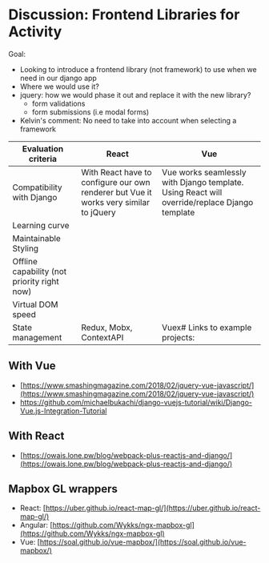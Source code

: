 # Discussion: Frontend Libraries for Activity

Goal:

- Looking to introduce a frontend library (not framework) to use when we need in our django app
- Where we would use it?
- jquery: how we would phase it out and replace it with the new library?
  - form validations
  - form submissions (i.e modal forms)
- Kelvin's comment: No need to take into account when selecting a framework

| **Evaluation criteria**                     | **React**                                                                             | **Vue**                                                                                      |
| ------------------------------------------- | ------------------------------------------------------------------------------------- | -------------------------------------------------------------------------------------------- |
| Compatibility with Django                   | With React have to configure our own renderer but Vue it works very similar to jQuery | Vue works seamlessly with Django template. Using React will override/replace Django template |
| Learning curve                              |                                                                                       |
| Maintainable Styling                        |                                                                                       |
| Offline capability (not priority right now) |                                                                                       |
| Virtual DOM speed                           |                                                                                       |
| State management                            | Redux, Mobx, ContextAPI                                                               | Vuex# Links to example projects:                                                             |

## With Vue

- [https://www.smashingmagazine.com/2018/02/jquery-vue-javascript/](https://www.smashingmagazine.com/2018/02/jquery-vue-javascript/)
- https://github.com/michaelbukachi/django-vuejs-tutorial/wiki/Django-Vue.js-Integration-Tutorial

## With React

- [https://owais.lone.pw/blog/webpack-plus-reactjs-and-django/](https://owais.lone.pw/blog/webpack-plus-reactjs-and-django/)

## Mapbox GL wrappers

- React: [https://uber.github.io/react-map-gl/](https://uber.github.io/react-map-gl/)
- Angular: [https://github.com/Wykks/ngx-mapbox-gl](https://github.com/Wykks/ngx-mapbox-gl)
- Vue: [https://soal.github.io/vue-mapbox/](https://soal.github.io/vue-mapbox/)